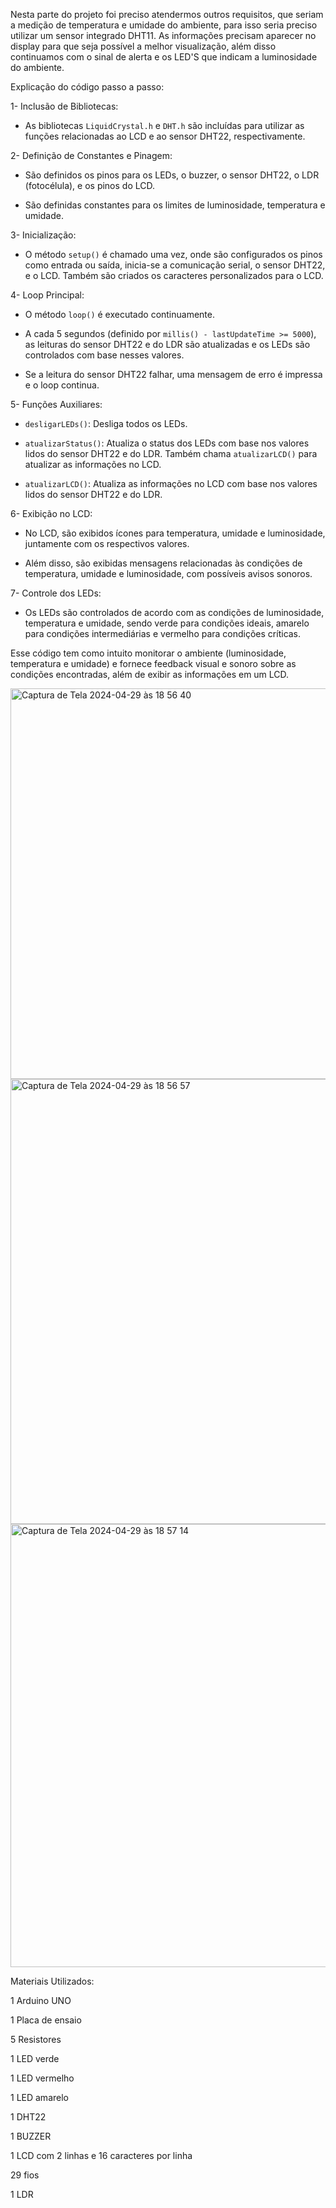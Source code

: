 Nesta parte do projeto foi preciso atendermos outros requisitos, que seriam a medição de temperatura e umidade do ambiente, para isso seria preciso utilizar um sensor integrado DHT11. As informações precisam aparecer no display para que seja possível a melhor visualização, além disso continuamos com o sinal de alerta e os LED'S que indicam a luminosidade do ambiente.

Explicação do código passo a passo: 

1- Inclusão de Bibliotecas: 

   - As bibliotecas `LiquidCrystal.h` e `DHT.h` são incluídas para utilizar as funções relacionadas ao LCD e ao sensor DHT22, respectivamente. 

  

2- Definição de Constantes e Pinagem: 

   - São definidos os pinos para os LEDs, o buzzer, o sensor DHT22, o LDR (fotocélula), e os pinos do LCD. 

   - São definidas constantes para os limites de luminosidade, temperatura e umidade. 

  

3- Inicialização: 

   - O método `setup()` é chamado uma vez, onde são configurados os pinos como entrada ou saída, inicia-se a comunicação serial, o sensor DHT22, e o LCD. Também são criados os caracteres personalizados para o LCD. 

  

4- Loop Principal: 

   - O método `loop()` é executado continuamente. 

   - A cada 5 segundos (definido por `millis() - lastUpdateTime >= 5000`), as leituras do sensor DHT22 e do LDR são atualizadas e os LEDs são controlados com base nesses valores. 

   - Se a leitura do sensor DHT22 falhar, uma mensagem de erro é impressa e o loop continua. 

  

5- Funções Auxiliares: 

   - `desligarLEDs()`: Desliga todos os LEDs. 

   - `atualizarStatus()`: Atualiza o status dos LEDs com base nos valores lidos do sensor DHT22 e do LDR. Também chama `atualizarLCD()` para atualizar as informações no LCD. 

   - `atualizarLCD()`: Atualiza as informações no LCD com base nos valores lidos do sensor DHT22 e do LDR. 

  

6- Exibição no LCD: 

   - No LCD, são exibidos ícones para temperatura, umidade e luminosidade, juntamente com os respectivos valores. 

   - Além disso, são exibidas mensagens relacionadas às condições de temperatura, umidade e luminosidade, com possíveis avisos sonoros. 

  

7- Controle dos LEDs: 

   - Os LEDs são controlados de acordo com as condições de luminosidade, temperatura e umidade, sendo verde para condições ideais, amarelo para condições intermediárias e vermelho para condições críticas. 

  

Esse código tem como intuito monitorar o ambiente (luminosidade, temperatura e umidade) e fornece feedback visual e sonoro sobre as condições encontradas, além de exibir as informações em um LCD. 

<img width="625" alt="Captura de Tela 2024-04-29 às 18 56 40" src="https://github.com/Linasferraz/Projeto_Vinheria/assets/161864076/b13e11da-e4fa-48b8-8ee0-5b87b2de8125">

<img width="712" alt="Captura de Tela 2024-04-29 às 18 56 57" src="https://github.com/Linasferraz/Projeto_Vinheria/assets/161864076/3be266a4-0eb7-4024-a8b5-18359a0249cc">

<img width="709" alt="Captura de Tela 2024-04-29 às 18 57 14" src="https://github.com/Linasferraz/Projeto_Vinheria/assets/161864076/107b5f44-2031-4c93-b5b1-5b965af734ba">

Materiais Utilizados: 

1 Arduino UNO 

1 Placa de ensaio 

5 Resistores 

1 LED verde 

1 LED vermelho 

1 LED amarelo 

1 DHT22 

1 BUZZER 

1 LCD com 2 linhas e 16 caracteres por linha 

29 fios  

1 LDR 

